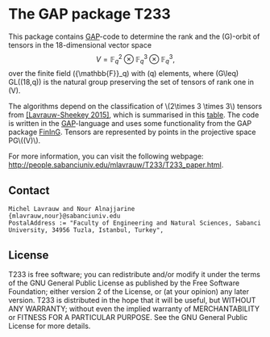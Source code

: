# The GAP package T233

This package contains <a
href="http://www.gap-system.org">GAP</a>-code to determine the rank
and the \(G\)-orbit of tensors in the 18-dimensional
vector space 
$$V=\mathbb{F}_q^2\otimes\mathbb{F}_q^3\otimes\mathbb{F}_q^3,$$
over the finite field \({\mathbb{F}}_q\) with \(q\) elements,
where \(G\leq\) GL\((18,q)\) is the natural group
preserving the set of tensors of rank one in \(V\).

<p>The algorithms depend on the classification of \(2\times 3 \times
3\) tensors from <a href="https://www.sciencedirect.com/science/article/pii/S0024379515001494">[Lavrauw-Sheekey 2015]</a>, which is summarised in this
<a href="table1.html">table</a>. The code is written in the <a
href="http://www.gap-system.org">GAP</a>-language and uses some
functionality from the GAP package <a
href="http://www.fining.org">FinInG</a>. Tensors are represented by
points in the projective space PG\((V)\).

For more information, you can visit the following webpage: http://people.sabanciuniv.edu/mlavrauw/T233/T233_paper.html.

## Contact
    
    Michel Lavrauw and Nour Alnajjarine 
    {mlavrauw,nour}@sabanciuniv.edu
    PostalAddress := "Faculty of Engineering and Natural Sciences, Sabanci University, 34956 Tuzla, Istanbul, Turkey",
    

## License

T233 is free software; you can redistribute and/or modify
it under the terms of the GNU General Public License as published by
the Free Software Foundation; either version 2 of the License, or (at
your opinion) any later version.
T233 is distributed in the hope that it will be useful, 
but WITHOUT ANY WARRANTY; without even the implied warranty of 
MERCHANTABILITY or FITNESS FOR A PARTICULAR PURPOSE. See the GNU
General Public License for more details.
